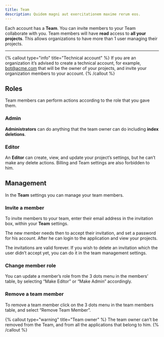 ```yaml
---
title: Team
description: Quidem magni aut exercitationem maxime rerum eos.
---
```


Each account has a **Team**. You can invite members to your Team collaborate with you. Team members will have **read** access to **all your projects**.  This allows organizations to have more than 1 user managing their projects. 


---

{% callout type="info" title="Technical account" %}
If you are an organization it’s advised to create a technical account, for example, bot@acme.com that will be the owner of your projects, and invite your organization members to your account.
{% /callout %}


## Roles
Team members can perform actions according to the role that you gave them. 

### Admin
**Administrators** can do anything that the team owner can do including **index deletions**. 

### Editor
An **Editor** can create, view, and update your project’s settings, but he can’t make any delete actions.  Billing and Team settings are also forbidden to him.

## Management
In the **Team** settings you can manage your team members.

### Invite a member
To invite members to your team, enter their email address in the invitation box, within your **Team** settings.

The new member needs then to accept their invitation, and set a password for his account. After he can login to the application and view your projects.

The invitations are valid forever. If you wish to delete an invitation which the user didn’t accept yet, you can  do it in the team management settings.

### Change member role
You can update a member’s role from the 3 dots menu in the members’ table, by selecting “Make Editor” or “Make Admin” accordingly.

### Remove a team member
To remove a team member click on the 3 dots menu in the team members table, and select “Remove Team Member”.

{% callout type="warning" title="Team owner" %}
The team owner can’t be removed from the Team, and from all the applications that belong to him. 
{% /callout %}



